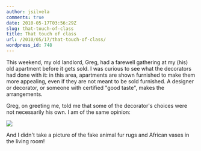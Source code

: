 ```yaml
---
author: jsilvela
comments: true
date: 2010-05-17T03:56:29Z
slug: that-touch-of-class
title: That touch of class
url: /2010/05/17/that-touch-of-class/
wordpress_id: 748
---
```


This weekend, my old landlord, Greg, had a farewell gathering at my (his) old apartment before it gets sold. I was curious to see what the decorators had done with it: in this area, apartments are shown furnished to make them more appealing, even if they are not meant to be sold furnished. A designer or decorator, or someone with certified "good taste", makes the arrangements.

Greg, on greeting me, told me that some of the decorator's choices were not necessarily his own.
I am of the same opinion:

[![](http://jsilvela.smugmug.com/Other/Sueltas/IMG0003/869169955_rZZaq-S.jpg)](http://jsilvela.smugmug.com/Other/Sueltas/5019150_Y3JuM#869169955_rZZaq-A-LB)

And I didn't take a picture of the fake animal fur rugs and African vases in the living room!
